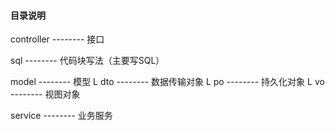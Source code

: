#### 目录说明
controller    -------- 接口

sql           -------- 代码块写法（主要写SQL）

model         -------- 模型
  L dto       -------- 数据传输对象
  L po        -------- 持久化对象
  L vo        -------- 视图对象

service       -------- 业务服务